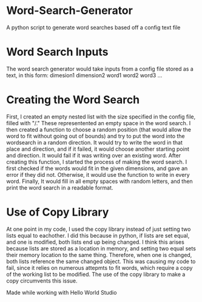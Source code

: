 # Word-Search-Generator
A python script to generate word searches based off a config text file

# Word Search Inputs
The word search generator would take inputs from a config file stored as a text, in this form:
dimesion1
dimension2
word1
word2
word3
...

# Creating the Word Search
First, I created an empty nested list with the size specified in the config file, filled with "/." These representented an empty space in the word search. I then created a function to choose a random position (that would allow the word to fit without going out of bounds) and try to put the word into the wordsearch in a random direction. It would try to write the word in that place and direction, and if it failed, it would choose another starting point and direction. It would fail if it was writing over an existing word. After creating this function, I started the process of making the word search. I first checked if the words would fit in the given dimensions, and gave an error if they did not. Otherwise, it would use the function to write in every word. Finally, It would fill in all empty spaces with random letters, and then print the word search in a readable format.

# Use of Copy Library
At one point in my code, I used the copy library instead of just setting two lists equal to eachother. I did this because in python, if lists are set equal, and one is modified, both lists end up being changed. I think this arises because lists are stored as a location in memory, and setting two equal sets their memory location to the same thing. Therefore, when one is changed, both lists reference the same changed object. This was causing my code to fail, since it relies on numerous attepmts to fit words, which require a copy of the working list to be modified. The use of the copy library to make a copy circumvents this issue.

Made while working with Hello World Studio
